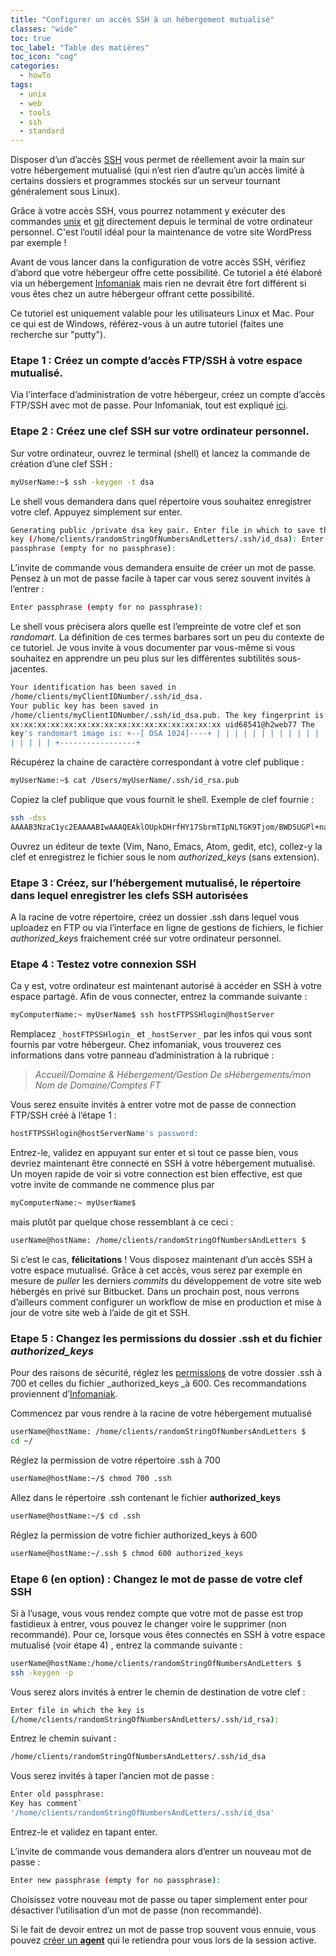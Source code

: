 ```yaml
---
title: "Configurer un accès SSH à un hébergement mutualisé"
classes: "wide"
toc: true
toc_label: "Table des matières"
toc_icon: "cog"
categories:
  - howTo
tags:
  - unix
  - web
  - tools
  - ssh
  - standard
---
```


Disposer d’un d’accès 
[SSH](https://code.tutsplus.com/tutorials/ssh-what-and-how--net-25138) 
vous permet de réellement avoir la main sur votre hébergement mutualisé (qui n’est rien d’autre qu’un accès limité à certains dossiers et programmes stockés sur un serveur tournant généralement sous Linux).  

Grâce à votre accès SSH, vous pourrez notamment y exécuter des commandes  [unix](https://www.tutorialspoint.com/unix/) et  [git](https://confluence.atlassian.com/bitbucketserver/basic-git-commands-776639767.html)  directement depuis le terminal de votre ordinateur personnel. C'est l’outil idéal pour la maintenance de votre site WordPress par exemple !

Avant de vous lancer dans la configuration de votre accès SSH, vérifiez d’abord que votre hébergeur offre cette possibilité. Ce tutoriel a été  élaboré via un hébergement [Infomaniak](https://www.infomaniak.com/)  mais rien ne devrait être fort différent si vous êtes chez un autre hébergeur offrant cette possibilité.

Ce tutoriel est uniquement valable pour les utilisateurs Linux et Mac.  Pour ce qui est de Windows, référez-vous à un autre tutoriel (faites une recherche sur "putty").

### Etape 1 :  Créez un compte d’accès FTP/SSH à votre espace mutualisé.

Via l’interface d’administration de votre hébergeur, créez un compte d’accès FTP/SSH avec mot de passe. Pour Infomaniak, tout est expliqué [ici](https://www.infomaniak.com/fr/support/faq/1982/creermodifiersupprimer-un-compte-ftp-gerer-les-comptesacces-ftp).

### Etape 2 : Créez une clef SSH sur votre ordinateur personnel.

Sur votre ordinateur, ouvrez le terminal (shell) et lancez la commande  de création d’une clef SSH :

```bash
myUserName:~$ ssh -keygen -t dsa
```

Le shell vous demandera dans quel répertoire vous souhaitez enregistrer votre clef. Appuyez simplement sur enter.

```bash
Generating public /private dsa key pair. Enter file in which to save the 
key (/home/clients/randomStringOfNumbersAndLetters/.ssh/id_dsa): Enter 
passphrase (empty for no passphrase):
```

L’invite de commande vous demandera ensuite de créer un mot de passe.  Pensez à un mot de passe facile à taper car vous serez souvent invités à l’entrer :

```bash
Enter passphrase (empty for no passphrase):
```

Le shell vous précisera alors quelle est l’empreinte de votre clef et  son *randomart*. La définition de ces termes barbares sort un peu du contexte de ce tutoriel. Je vous invite à vous documenter par vous-même si vous souhaitez en apprendre un peu plus sur les différentes subtilités sous-jacentes.

```bash
Your identification has been saved in 
/home/clients/myClientIDNumber/.ssh/id_dsa.
Your public key has been saved in 
/home/clients/myClientIDNumber/.ssh/id_dsa.pub. The key fingerprint is: 
xx:xx:xx:xx:xx:xx:xx:xx:xx:xx:xx:xx:xx:xx:xx:xx uid68541@h2web77 The 
key's randomart image is: +--[ DSA 1024]----+ | | | | | | | | | | | | | 
| | | | | +-----------------+
```

Récupérez la chaine de caractère correspondant à votre clef publique :

```bash
myUserName:~$ cat /Users/myUserName/.ssh/id_rsa.pub
```

Copiez la clef publique que vous fournit le shell. Exemple de clef 
fournie :

```bash
ssh -dss 
AAAAB3NzaC1yc2EAAAABIwAAAQEAklOUpkDHrfHY17SbrmTIpNLTGK9Tjom/BWDSUGPl+nafzlHDTYW7hdI4yZ5ew18JH4JW9jbhUFrviQzM7xlELEVf4h9lFX5QVkbPppSwg0cda3Pbv7kOdJ/MTyBlWXFCR+HAo3FXRitBqxiX1nKhXpHAZsMciLq8V6RjsNAQwdsdMFvSlVK/7XAt3FaoJoAsncM1Q9x5+3V0Ww68``/eIFmb1zuUFljQJKprrX88XypNDvjYNby6vw/Pb0rwert/EnmZ+AW4OZPnTPI89ZPmVMLuayrD2cE86Z/il8b+gw3r3+1nKatmIkjn2so1d01QraTlMqVSsbxNrRFi9wrf+M7Q== myUserName@mycomputer.local
```

Ouvrez un éditeur de texte (Vim, Nano, Emacs, Atom, gedit, etc), collez-y la clef et enregistrez le fichier sous le nom _authorized_keys_ (sans extension).

### Etape 3 : Créez, sur l’hébergement mutualisé, le répertoire dans lequel enregistrer les clefs SSH autorisées

A la racine de votre répertoire, créez un dossier .ssh dans lequel vous uploadez en FTP ou via l’interface en ligne de gestions de fichiers, le fichier _authorized_keys_ fraichement créé sur votre ordinateur personnel.

### Etape 4 : Testez votre connexion SSH

Ca y est, votre ordinateur est maintenant autorisé à accéder en SSH à votre espace partagé. Afin de vous connecter, entrez la commande suivante :

```bash
myComputerName:~ myUserName$ ssh hostFTPSSHlogin@hostServer
```

Remplacez `_hostFTPSSHlogin_` et `_hostServer_` par les infos qui vous sont fournis par votre hébergeur. Chez infomaniak, vous trouverez ces informations dans votre panneau d’administration à la rubrique :

> *Accueil/Domaine & Hébergement/Gestion De sHébergements/mon Nom de 
Domaine/Comptes FT*

Vous serez ensuite invités à entrer votre mot de passe de connection 
FTP/SSH créé à l’étape 1 :

```bash
hostFTPSSHlogin@hostServerName's password:
```

Entrez-le, validez en appuyant sur enter et si tout ce passe bien, vous devriez maintenant être connecté en SSH à votre hébergement mutualisé. Un moyen rapide de voir si votre connection est bien effective, est que votre invite de commande ne commence plus par
```bash
myComputerName:~ myUserName$
```

mais plutôt par  quelque chose ressemblant à ce ceci :

```bash
userName@hostName: /home/clients/randomStringOfNumbersAndLetters $
```

Si c’est le cas, __félicitations__ ! Vous disposez maintenant d’un accès SSH  à votre espace mutualisé. Grâce à cet accès, vous serez par exemple en  mesure de _puller_ les derniers _commits_ du développement de votre site  web hébergés en privé sur Bitbucket. Dans un prochain post, nous verrons d’ailleurs comment configurer un workflow de mise en production et mise  à jour de votre site web à l’aide de git et SSH.

### Etape 5 : Changez les permissions du dossier .ssh et du fichier _authorized_keys_

Pour des raisons de sécurité, réglez les [permissions](http://www.thinkplexx.com/learn/article/unix/command/chmod-permissions-flags-explained-600-0600-700-777-100-etc) de votre dossier .ssh à 700 et celles du fichier _authorized_keys _à 600\. Ces recommandations proviennent d’[Infomaniak](https://www.infomaniak.com/en/support/faq/2054/logging-into-your-hosting-with-an-ssh-key).

Commencez par vous rendre à la racine de votre hébergement mutualisé

```bash
userName@hostName: /home/clients/randomStringOfNumbersAndLetters $ 
cd ~/
```

Réglez la permission de votre répertoire .ssh à 700

```bash
userName@hostName:~/$ chmod 700 .ssh
```

Allez dans le répertoire .ssh contenant le fichier __authorized_keys__

```bash
userName@hostName:~/$ cd .ssh
```

Réglez la permission de votre fichier authorized_keys à 600

```bash
userName@hostName:~/.ssh $ chmod 600 authorized_keys
```

### Etape 6 (en option) : Changez le mot de passe de votre clef SSH

Si à l’usage, vous vous rendez compte que  votre mot de passe est trop 
fastidieux à entrer, vous pouvez le changer voire le supprimer (non recommandé). Pour ce, lorsque vous êtes connectés en SSH à votre espace mutualisé (voir étape 4) , entrez la commande suivante :

```bash
userName@hostName:/home/clients/randomStringOfNumbersAndLetters $ 
ssh -keygen -p
```

Vous serez alors invités à entrer le chemin de destination de votre clef :

```bash
Enter file in which the key is 
(/home/clients/randomStringOfNumbersAndLetters/.ssh/id_rsa):
```

Entrez le chemin suivant :

```bash
/home/clients/randomStringOfNumbersAndLetters/.ssh/id_dsa
```

Vous serez invités à taper l’ancien mot de passe :

```bash
Enter old passphrase:
Key has comment` 
'/home/clients/randomStringOfNumbersAndLetters/.ssh/id_dsa'
```
Entrez-le et validez en tapant enter.

L’invite de commande vous demandera alors d’entrer un nouveau mot de  passe :

```bash
Enter new passphrase (empty for no passphrase):
```

Choisissez votre nouveau mot de passe ou taper simplement enter pour désactiver l’utilisation d’un mot de passe (non recommandé).

Si le fait de devoir entrez un mot de passe trop souvent vous ennuie, 
vous pouvez [créer un __agent__](https://unix.stackexchange.com/questions/12195/how-to-avoid-being-asked-passphrase-each-time-i-push-to-bitbucket) qui le retiendra pour vous lors de la session active.
